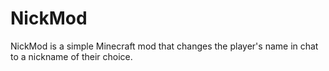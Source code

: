 # NickMod
NickMod is a simple Minecraft mod that changes the player's name in chat to a nickname of their choice.
